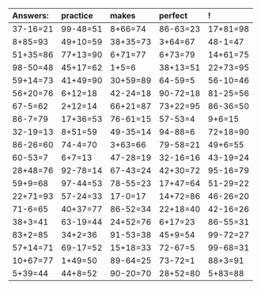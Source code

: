 | Answers: | practice | makes | perfect | ! |
| :--- | :--- | :--- | :--- | :--- |
| 37-16=21 | 99-48=51 | 8+66=74 | 86-63=23 | 17+81=98 | 
| 8+85=93 | 49+10=59 | 38+35=73 | 3+64=67 | 48-1=47 | 
| 51+35=86 | 77+13=90 | 6+71=77 | 6+73=79 | 14+61=75 | 
| 98-50=48 | 45+17=62 | 1+5=6 | 38+13=51 | 22+73=95 | 
| 59+14=73 | 41+49=90 | 30+59=89 | 64-59=5 | 56-10=46 | 
| 56+20=76 | 6+12=18 | 42-24=18 | 90-72=18 | 81-25=56 | 
| 67-5=62 | 2+12=14 | 66+21=87 | 73+22=95 | 86-36=50 | 
| 86-7=79 | 17+36=53 | 76-61=15 | 57-53=4 | 9+6=15 | 
| 32-19=13 | 8+51=59 | 49-35=14 | 94-88=6 | 72+18=90 | 
| 86-26=60 | 74-4=70 | 3+63=66 | 79-58=21 | 49+6=55 | 
| 60-53=7 | 6+7=13 | 47-28=19 | 32-16=16 | 43-19=24 | 
| 28+48=76 | 92-78=14 | 67-43=24 | 42+30=72 | 95-16=79 | 
| 59+9=68 | 97-44=53 | 78-55=23 | 17+47=64 | 51-29=22 | 
| 22+71=93 | 57-24=33 | 17-0=17 | 14+72=86 | 46-26=20 | 
| 71-6=65 | 40+37=77 | 86-52=34 | 22+18=40 | 42-16=26 | 
| 38+3=41 | 63-19=44 | 24+52=76 | 6+17=23 | 86-55=31 | 
| 83+2=85 | 34+2=36 | 91-53=38 | 45+9=54 | 99-72=27 | 
| 57+14=71 | 69-17=52 | 15+18=33 | 72-67=5 | 99-68=31 | 
| 10+67=77 | 1+49=50 | 89-64=25 | 73-72=1 | 88+3=91 | 
| 5+39=44 | 44+8=52 | 90-20=70 | 28+52=80 | 5+83=88 | 
